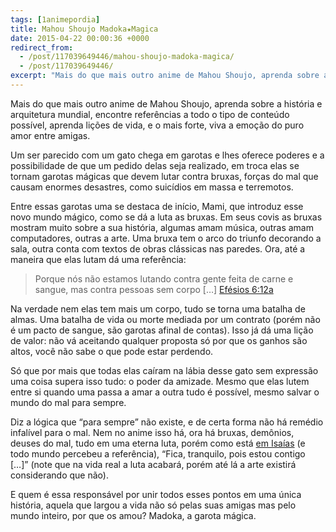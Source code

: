```yaml
---
tags: [1animepordia]
title: Mahou Shoujo Madoka★Magica
date: 2015-04-22 00:00:36 +0000
redirect_from:
  - /post/117039649446/mahou-shoujo-madoka-magica/
  - /post/117039649446/
excerpt: "Mais do que mais outro anime de Mahou Shoujo, aprenda sobre a história e  arquitetura mundial, encontre referências a todo o tipo de conteúdo possível, aprenda lições de vida, e o mais forte, viva a emoção do puro amor entre amigas."
---
```


Mais do que mais outro anime de Mahou Shoujo, aprenda sobre a história
e  arquitetura mundial, encontre referências a todo o tipo de conteúdo
possível, aprenda lições de vida, e o mais forte, viva a emoção do puro
amor entre amigas.

Um ser parecido com um gato chega em garotas e lhes oferece poderes e a
possibilidade de que um pedido delas seja realizado, em troca elas se
tornam garotas mágicas que devem lutar contra bruxas, forças do mal que
causam enormes desastres, como suicídios em massa e terremotos.

Entre essas garotas uma se destaca de início, Mami, que introduz esse
novo mundo mágico, como se dá a luta as bruxas. Em seus covis as bruxas
mostram muito sobre a sua história, algumas amam música, outras amam
computadores, outras a arte. Uma bruxa tem o arco do triunfo decorando a
sala, outra conta com textos de obras clássicas nas paredes. Ora, até a
maneira que elas lutam dá uma referência:

> Porque nós não estamos lutando contra gente feita de carne e sangue,
> mas contra pessoas sem corpo \[…\]
> [Efésios 6:12a](https://adorai.tk/ef6:12-viva)

Na verdade nem elas tem mais um corpo, tudo se torna uma batalha de
almas. Uma batalha de vida ou morte mediada por um contrato (porém não é
um pacto de sangue, são garotas afinal de contas). Isso já dá uma lição
de valor: não vá aceitando qualquer proposta só por que os ganhos são
altos, você não sabe o que pode estar perdendo.

Só que por mais que todas elas caíram na lábia desse gato sem expressão
uma coisa supera isso tudo: o poder da amizade. Mesmo que elas lutem
entre si quando uma passa a amar a outra tudo é possível, mesmo salvar o
mundo do mal para sempre.

Diz a lógica que “para sempre” não existe, e de certa forma não há
remédio infalível para o mal. Nem no anime isso há, ora há bruxas,
demônios, deuses do mal, tudo em uma eterna luta, porém como está [em
Isaías](https://adorai.tk/is43:5-vc) (e todo mundo percebeu a
referência), “Fica, tranquilo, pois estou contigo \[…\]” (note que na
vida real a luta acabará, porém até lá a arte existirá considerando que
não).

E quem é essa responsável por unir todos esses pontos em uma única
história, aquela que largou a vida não só pelas suas amigas mas pelo
mundo inteiro, por que os amou? Madoka, a garota mágica.

